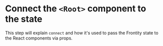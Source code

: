 # Connect the `<Root>` component to the state

This step will explain `connect` and how it's used to pass the Frontity state to the React components via props.